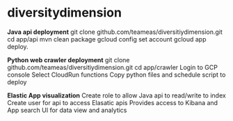 # diversitydimension

**Java api deployment**
  git clone github.com/teameas/diversitiydimension.git
  cd app/api
  mvn clean package
  gcloud config set account <gcp project account>
  gcloud app deploy.
  

 **Python web crawler deployment**
  git clone github.com/teameas/diversitiydimension.git
  cd app/crawler
  Login to GCP console
  Select CloudRun functions
  Copy python files and schedule script to deploy
  
  **Elastic App visualization**
  Create role to allow Java api to read/write to index
  Create user for api to access Elasatic apis
  Provides access to Kibana and App search UI for data view and analytics
  
